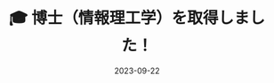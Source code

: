 ---
title: 🎓 博士（情報理工学）を取得しました！
summary: ヒトの動きに連動した力提示による多様な触感ディスプレイの研究
date: 2023-09-22
authors:
  - admin
tags:
  - Event
image:
  caption: 
---